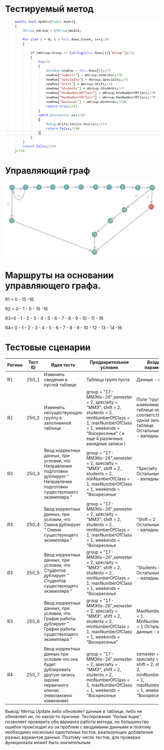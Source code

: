 # Тестируемый метод
![alt text](codeForReport.png "Тестируемый метод")
# Управляющий граф
![alt text](GRAPH.PNG "Управляющий граф")
# Маршруты на основании управляющего графа.

R1 = 0 - 15 -16 

R2 = 0 - 1 - 0 - 15 -16 

R3=0 - 1 - 2 - 3 - 4 - 5 - 6 - 7 - 8 - 9 - 10 - 11 - 16

R4= 0 - 1 - 2 - 3 - 4 - 5 - 6 - 7 - 8 - 9 - 10 - 12 - 13 - 14 -16


# Тестовые сценарии
|Регион|	Тест ID|Идея теста	|Предварительное условие|Входные параметры|Ожидаемый результат|
| --- | --- | --- | --- | --- | --- |
|R1|250_1|Изменить сведения в пустой таблице |Таблица групп пуста |Данные - валидны|false|
|R2|250_2|Изменить несуществующую группу в заполненной таблице |group = "17-ММЭбо-2б",semester = 2, specialty = "ММЭ", shift = 2, students = 2, minNumberOfClass = 1, maxNumberOfClass = 1, weekends = "Воскресенье" ( и еще 4 различные валидные записи )| Поле "группа" в изменяемой таблице не соответствует ни одной записи в таблице  Остальные данные - валидны |false|
|R3|250_3|Ввод корректных данных, при условии, что Направление подготовки дублирует " Направление подготовки существующего экземпляра "|group = "17-ММЭбо-2б",semester = 2, specialty = "ММЭ", shift = 2, students = 2, minNumberOfClass = 1, maxNumberOfClass = 1, weekends = "Воскресенье|"Specialty = "ММЭ"  Остальные данные - валидны|true|
|R3|250_4|Ввод корректных данных, при условии, что Смена дублирует " Смена существующего экземпляра "|group = "17-ММЭбо-2б",semester = 2, specialty = "ММЭ", shift = 2, students = 2, minNumberOfClass = 1, maxNumberOfClass = 1, weekends = "Воскресенье|"Shift = 2  Остальные данные - валидны|true|
|R3|250_5|Ввод корректных данных, при условии, что Студентов дублирует " Студентов существующего экземпляра "|group = "17-ММЭбо-2б",semester = 2, specialty = "ММЭ", shift = 2, students = 2, minNumberOfClass = 1, maxNumberOfClass = 1, weekends = "Воскресенье|"Students = 2  Остальные данные - валидны|true|
|R3|250_6|Ввод корректных данных, при условии, что График работы дублирует " График работы существующего экземпляра "|group = "17-ММЭбо-2б",semester = 2, specialty = "ММЭ", shift = 2, students = 2, minNumberOfClass = 1, maxNumberOfClass = 1, weekends = "Воскресенье"|MaxNumberOfClass = 1  MinNumberOfClass = 1  Остальные данные - валидны|true|
|R4|250_7|Ввод корректных данных при условии что она будет дублировать другую запись (кроме первичного ключа) (невозможно изменение)|group = "17-ММЭбо-2б",semester = 2, specialty = "ММЭ", shift = 2, students = 2, minNumberOfClass = 1, maxNumberOfClass = 1, weekends = "Воскресенье|semester = 2, specialty = "ММЭ", shift = 2, students = 2, minNumberOfClass = 1, maxNumberOfClass = 1, weekends = "Воскресенье|false|


Вывод: Метод Update либо обновляет данные в таблице, либо не обновляет их, по какой-то причине. Тестирование “белый ящик”, позволяет проверить оба варианта работы метода, но большинство ошибок происходит из-за проблем с вводимыми данными и поэтому необходимо несколько однотипных тестов, реализующих добавление разных вариантов данных. Поэтому число тестов, для проверки функционала может быть значительным.

